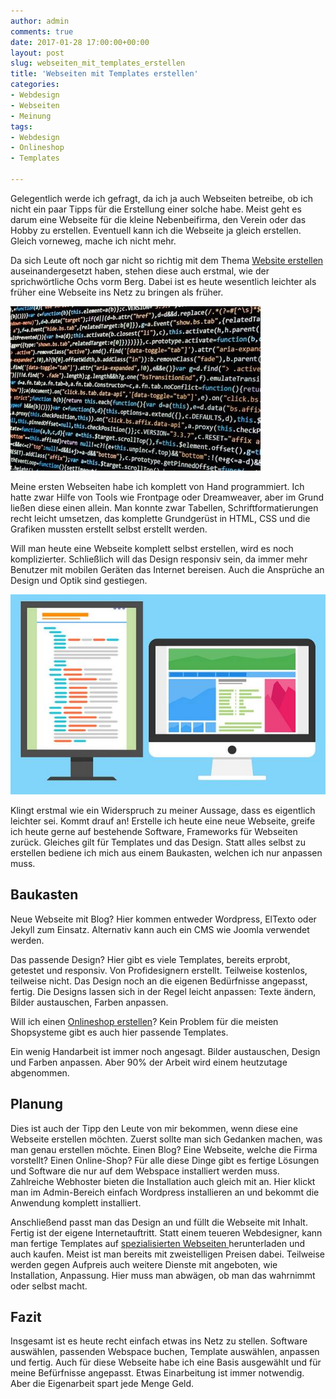 ```yaml
---
author: admin
comments: true
date: 2017-01-28 17:00:00+00:00
layout: post
slug: webseiten_mit_templates_erstellen
title: 'Webseiten mit Templates erstellen'
categories:
- Webdesign
- Webseiten
- Meinung
tags:
- Webdesign
- Onlineshop
- Templates

---
```


Gelegentlich werde ich gefragt, da ich ja auch Webseiten betreibe, ob ich nicht ein paar Tipps für die Erstellung einer solche habe. Meist geht es darum eine Webseite für die kleine Nebenbeifirma, den Verein oder das Hobby zu erstellen. Eventuell kann ich die Webseite ja gleich erstellen. Gleich vorneweg, mache ich nicht mehr.

Da sich Leute oft noch gar nicht so richtig mit dem Thema <a href="https://www.templatemonster.com/de/">Website erstellen</a> auseinandergesetzt haben, stehen diese auch erstmal, wie der sprichwörtliche Ochs vorm Berg. Dabei ist es heute wesentlich leichter als früher eine Webseite ins Netz zu bringen als früher.

![](/assets/uploads/2017/1/design2.jpg)

Meine ersten Webseiten habe ich komplett von Hand programmiert. Ich hatte zwar Hilfe von Tools wie Frontpage oder Dreamweaver, aber im Grund ließen diese einen allein. Man konnte zwar Tabellen, Schriftformatierungen recht leicht umsetzen, das komplette Grundgerüst in HTML, CSS und die Grafiken mussten erstellt selbst erstellt werden.

Will man heute eine Webseite komplett selbst erstellen, wird es noch komplizierter. Schließlich will das Design responsiv sein, da immer mehr Benutzer mit mobilen Geräten das Internet bereisen. Auch die Ansprüche an Design und Optik sind gestiegen.

![](/assets/uploads/2017/1/design.jpg)

Klingt erstmal wie ein Widerspruch zu meiner Aussage, dass es eigentlich leichter sei. Kommt drauf an! Erstelle ich heute eine neue Webseite, greife ich heute gerne auf bestehende Software, Frameworks für Webseiten zurück. Gleiches gilt für Templates und das Design. Statt alles selbst zu erstellen bediene ich mich aus einem Baukasten, welchen ich nur anpassen muss.

## Baukasten

Neue Webseite mit Blog? Hier kommen entweder Wordpress, ElTexto oder Jekyll zum Einsatz. Alternativ kann auch ein CMS wie Joomla verwendet werden. 

Das passende Design? Hier gibt es viele Templates, bereits erprobt, getestet und  responsiv. Von Profidesignern erstellt. Teilweise kostenlos, teilweise nicht. Das Design noch an die eigenen Bedürfnisse angepasst, fertig. Die Designs lassen sich in der Regel leicht anpassen: Texte ändern, Bilder austauschen, Farben anpassen.

Will ich einen <a href="https://www.templatemonster.com/de/onlineshop-erstellen.php">Onlineshop erstellen</a>? Kein Problem für die meisten Shopsysteme gibt es auch hier passende Templates.

Ein wenig Handarbeit ist immer noch angesagt. Bilder austauschen, Design und Farben anpassen. Aber 90% der Arbeit wird einem heutzutage abgenommen.

## Planung

Dies ist auch der Tipp den Leute von mir bekommen, wenn diese eine Webseite erstellen möchten. Zuerst sollte man sich Gedanken machen, was man genau erstellen möchte. Einen Blog? Eine Webseite, welche die Firma vorstellt? Einen Online-Shop? Für alle diese Dinge gibt es fertige Lösungen und Software die nur auf dem Webspace installiert werden muss. Zahlreiche Webhoster bieten die Installation auch gleich mit an. Hier klickt man im Admin-Bereich einfach Wordpress installieren an und bekommt die Anwendung komplett installiert.

Anschließend passt man das Design an und füllt die Webseite mit Inhalt. Fertig ist der eigene Internetauftritt. Statt einem teueren Webdesigner, kann man fertige Templates auf <a href="https://www.templatemonster.com/de" target="_blank">spezialisierten Webseiten </a>herunterladen und auch kaufen. Meist ist man bereits mit zweistelligen Preisen dabei. Teilweise werden gegen Aufpreis auch weitere Dienste mit angeboten, wie Installation, Anpassung. Hier muss man abwägen, ob man das wahrnimmt oder selbst macht.

## Fazit

Insgesamt ist es heute recht einfach etwas ins Netz zu stellen. Software auswählen, passenden Webspace buchen, Template auswählen, anpassen und fertig. Auch für diese Webseite habe ich eine Basis ausgewählt und für meine Befürfnisse angepasst. Etwas Einarbeitung ist immer notwendig. Aber die Eigenarbeit spart jede Menge Geld.

